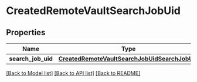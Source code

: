 # CreatedRemoteVaultSearchJobUid

## Properties
Name | Type | Description | Notes
------------ | ------------- | ------------- | -------------
**search_job_uid** | [**CreatedRemoteVaultSearchJobUidSearchJobUid**](CreatedRemoteVaultSearchJobUidSearchJobUid.md) |  | [optional] 

[[Back to Model list]](../README.md#documentation-for-models) [[Back to API list]](../README.md#documentation-for-api-endpoints) [[Back to README]](../README.md)



